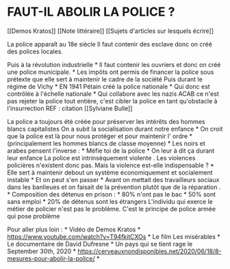 # FAUT-IL ABOLIR LA POLICE ?
[[Demos Kratos]] [[Note littéraire]] [[Sujets d'articles sur lesquels écrire]]

La police apparaît au 18e siècle
Il faut contenir des esclave donc on créé des polices locales.

Puis à la révolution industrielle
	* Il faut contenir les ouvriers et donc on créé une police municipale.
		* Les impôts ont permis de financer la police sous prétexte que elle sert à maintenir le cadre de la société
Puis durant le régime de Vichy
	* EN 1941 Pétain créé la police nationale
		* Qui donc est contrôlée à l'échelle nationale
		* Qui collabore avec les nazis
ACAB ce n'est pas rejeter la police tout entière, c'est cibler la police en tant qu'obstacle à l'insurrection REF : citation [[Sylviane Bulle]]

La police a toujours été créée pour préserver les intérêts des hommes blancs capitalistes
On a subit la socialisation durant notre enfance
	* On croit que la police est là pour nous protéger et pour maintenir l' ordre
	* (principalement les hommes blancs de classe moyenne)
	* Les noirs et arabes pensent l'inverse :
		* Méfie toi de la police
			* On leur à dit ça durant leur enfance
La police est intrinsèquement violente . Les violences policières n'existent donc pas.
Mais la violence est-elle indispensable ?
	* Elle sert à maintenir debout un système économiquement et socialement instable
	* Et on peut s'en passer
		* Avant on mettait des travailleurs sociaux dans les banlieues et on faisait de la prévention plutôt que de la réparation .
		* 
Composition des détenus en prison :
	* 80% n'ont pas le bac
	* 50% sont sans emploi
	* 20% de détenus sont les étrangers
 L'individu qui exerce le métier de policier n'est pas le problème. C'est le principe de police armée qui pose problème





Pour aller plus loin :
	* Vidéo de Demos Kratos
		* https://www.youtube.com/watch?v=T94fkjtCXOs
	* Le film Les misérables
	* Le documentaire de David Dufresne
		* Un pays qui se tient rage le September 30th, 2020
	* https://cerveauxnondisponibles.net/2020/06/18/8-mesures-pour-abolir-la-police/
	*